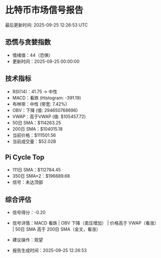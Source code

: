 # 比特币市场信号报告

最后更新时间: 2025-09-25 12:26:53 UTC

## 恐慌与贪婪指数
- 情绪值：44（恐惧）
- 更新时间：2025-09-25 00:00:00

## 技术指标
- RSI(14)：41.75 → 中性
- MACD：看跌 (Histogram: -391.19)
- 布林带：中性 (带宽: 7.42%)
- OBV：下降 (值: 294650768696)
- VWAP：高于VWAP (值: $105457.72)
- 50日 SMA：$114263.25
- 200日 SMA：$104015.18
- 当前价格：$111501.56
- 当前成交量：$52.02B

## Pi Cycle Top
- 111日 SMA：$112784.45
- 350日 SMA×2：$196689.68
- 信号：未达顶部

## 综合评估
- 信号得分：-0.20
- 信号详情：MACD 看跌 | OBV 下降（卖压增加） | 价格高于 VWAP（看涨） | 50日 SMA 高于 200日 SMA（金叉，看涨）
- 建议操作：观望

- 报告生成时间：2025-09-25 12:26:53